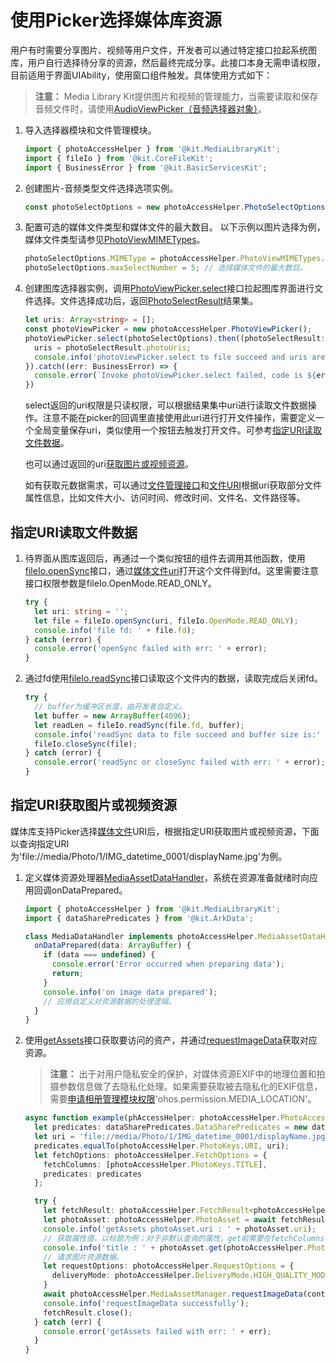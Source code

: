 # 使用Picker选择媒体库资源
<!--Kit: Media Library Kit-->
<!--Subsystem: Multimedia-->
<!--Owner: @yixiaoff-->
<!--Designer: @liweilu1-->
<!--Tester: @xchaosioda-->
<!--Adviser: @w_Machine_cc-->

用户有时需要分享图片、视频等用户文件，开发者可以通过特定接口拉起系统图库，用户自行选择待分享的资源，然后最终完成分享。此接口本身无需申请权限，目前适用于界面UIAbility，使用窗口组件触发。具体使用方式如下：

> **注意：**
> Media Library Kit提供图片和视频的管理能力，当需要读取和保存音频文件时，请使用[AudioViewPicker（音频选择器对象）](../../reference/apis-core-file-kit/js-apis-file-picker.md#audioviewpicker)。

1. 导入选择器模块和文件管理模块。

   ```ts
   import { photoAccessHelper } from '@kit.MediaLibraryKit';
   import { fileIo } from '@kit.CoreFileKit';
   import { BusinessError } from '@kit.BasicServicesKit';
   ```

2. 创建图片-音频类型文件选择选项实例。

   ```ts
   const photoSelectOptions = new photoAccessHelper.PhotoSelectOptions();
   ```

3. 配置可选的媒体文件类型和媒体文件的最大数目。
   以下示例以图片选择为例，媒体文件类型请参见[PhotoViewMIMETypes](../../reference/apis-media-library-kit/arkts-apis-photoAccessHelper-e.md#photoviewmimetypes)。

   ```ts
   photoSelectOptions.MIMEType = photoAccessHelper.PhotoViewMIMETypes.IMAGE_TYPE; // 过滤选择媒体文件类型为IMAGE。
   photoSelectOptions.maxSelectNumber = 5; // 选择媒体文件的最大数目。
   ```

4. 创建图库选择器实例，调用[PhotoViewPicker.select](../../reference/apis-media-library-kit/arkts-apis-photoAccessHelper-PhotoViewPicker.md#select)接口拉起图库界面进行文件选择。文件选择成功后，返回[PhotoSelectResult](../../reference/apis-media-library-kit/arkts-apis-photoAccessHelper-class.md#photoselectresult)结果集。

   ```ts
   let uris: Array<string> = [];
   const photoViewPicker = new photoAccessHelper.PhotoViewPicker();
   photoViewPicker.select(photoSelectOptions).then((photoSelectResult: photoAccessHelper.PhotoSelectResult) => {
     uris = photoSelectResult.photoUris;
     console.info('photoViewPicker.select to file succeed and uris are:' + uris);
   }).catch((err: BusinessError) => {
     console.error(`Invoke photoViewPicker.select failed, code is ${err.code}, message is ${err.message}`);
   })
   ```

   select返回的uri权限是只读权限，可以根据结果集中uri进行读取文件数据操作。注意不能在picker的回调里直接使用此uri进行打开文件操作，需要定义一个全局变量保存uri，类似使用一个按钮去触发打开文件。可参考[指定URI读取文件数据](#指定uri读取文件数据)。

   也可以通过返回的uri[获取图片或视频资源](#指定uri获取图片或视频资源)。

   如有获取元数据需求，可以通过[文件管理接口](../../reference/apis-core-file-kit/js-apis-file-fs.md)和[文件URI](../../reference/apis-core-file-kit/js-apis-file-fileuri.md)根据uri获取部分文件属性信息，比如文件大小、访问时间、修改时间、文件名、文件路径等。

## 指定URI读取文件数据

1. 待界面从图库返回后，再通过一个类似按钮的组件去调用其他函数，使用[fileIo.openSync](../../reference/apis-core-file-kit/js-apis-file-fs.md#fsopensync)接口，通过[媒体文件uri](../../file-management/user-file-uri-intro.md#媒体文件uri)打开这个文件得到fd。这里需要注意接口权限参数是fileIo.OpenMode.READ_ONLY。

   ```ts
   try {
     let uri: string = '';
     let file = fileIo.openSync(uri, fileIo.OpenMode.READ_ONLY);
     console.info('file fd: ' + file.fd);
   } catch (error) {
     console.error('openSync failed with err: ' + error);
   }
   ```

2. 通过fd使用[fileIo.readSync](../../reference/apis-core-file-kit/js-apis-file-fs.md#readsync)接口读取这个文件内的数据，读取完成后关闭fd。

   ```ts
   try {
     // buffer为缓冲区长度，由开发者自定义。
     let buffer = new ArrayBuffer(4096);
     let readLen = fileIo.readSync(file.fd, buffer);
     console.info('readSync data to file succeed and buffer size is:' + readLen);
     fileIo.closeSync(file);
   } catch (error) {
     console.error('readSync or closeSync failed with err: ' + error);
   }
   ```

## 指定URI获取图片或视频资源

媒体库支持Picker选择[媒体文件](../../file-management/user-file-uri-intro.md#媒体文件uri)URI后，根据指定URI获取图片或视频资源，下面以查询指定URI为'file://media/Photo/1/IMG_datetime_0001/displayName.jpg'为例。

1. 定义媒体资源处理器[MediaAssetDataHandler](../../reference/apis-media-library-kit/arkts-apis-photoAccessHelper-MediaAssetDataHandler.md)，系统在资源准备就绪时向应用回调onDataPrepared。

   ```ts
   import { photoAccessHelper } from '@kit.MediaLibraryKit';
   import { dataSharePredicates } from '@kit.ArkData';
   
   class MediaDataHandler implements photoAccessHelper.MediaAssetDataHandler<ArrayBuffer> {
     onDataPrepared(data: ArrayBuffer) {
       if (data === undefined) {
         console.error('Error occurred when preparing data');
         return;
       }
       console.info('on image data prepared');
       // 应用自定义对资源数据的处理逻辑。
     }
   }
   ```

2. 使用[getAssets](../../reference/apis-media-library-kit/arkts-apis-photoAccessHelper-PhotoAccessHelper.md#getassets-1)接口获取要访问的资产，并通过[requestImageData](../../reference/apis-media-library-kit/arkts-apis-photoAccessHelper-MediaAssetManager.md#requestimagedata11)获取对应资源。

   > **注意：**
   > 出于对用户隐私安全的保护，对媒体资源EXIF中的地理位置和拍摄参数信息做了去隐私化处理。如果需要获取被去隐私化的EXIF信息，需要[申请相册管理模块权限](photoAccessHelper-preparation.md#申请相册管理模块功能相关权限)'ohos.permission.MEDIA_LOCATION'。

   ```ts 
   async function example(phAccessHelper: photoAccessHelper.PhotoAccessHelper, context: Context) {
     let predicates: dataSharePredicates.DataSharePredicates = new dataSharePredicates.DataSharePredicates();
     let uri = 'file://media/Photo/1/IMG_datetime_0001/displayName.jpg' // 需保证此uri已存在。
     predicates.equalTo(photoAccessHelper.PhotoKeys.URI, uri);
     let fetchOptions: photoAccessHelper.FetchOptions = {
       fetchColumns: [photoAccessHelper.PhotoKeys.TITLE],
       predicates: predicates
     };
   
     try {
       let fetchResult: photoAccessHelper.FetchResult<photoAccessHelper.PhotoAsset> = await phAccessHelper.getAssets(fetchOptions);
       let photoAsset: photoAccessHelper.PhotoAsset = await fetchResult.getFirstObject();
       console.info('getAssets photoAsset.uri : ' + photoAsset.uri);
       // 获取属性值，以标题为例；对于非默认查询的属性，get前需要在fetchColumns中添加对应列名。
       console.info('title : ' + photoAsset.get(photoAccessHelper.PhotoKeys.TITLE));
       // 请求图片资源数据。
       let requestOptions: photoAccessHelper.RequestOptions = {
         deliveryMode: photoAccessHelper.DeliveryMode.HIGH_QUALITY_MODE,
       }
       await photoAccessHelper.MediaAssetManager.requestImageData(context, photoAsset, requestOptions, new MediaDataHandler());
       console.info('requestImageData successfully');
       fetchResult.close();
     } catch (err) {
       console.error('getAssets failed with err: ' + err);
     }
   }
   ```
